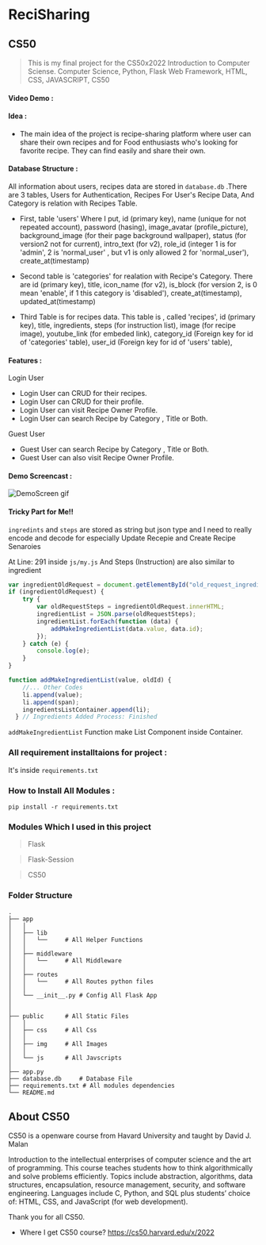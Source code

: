 # ReciSharing

## CS50
>This is my final project for the CS50x2022 Introduction to Computer Sciense.
>Computer Science, Python, Flask Web Framework, HTML, CSS, JAVASCRIPT, CS50

#### Video Demo : 

#### Idea :
- The main idea of the project is recipe-sharing platform where user can share their own recipes and for Food enthusiasts who's looking for favorite recipe. They can find easily and share their own.

#### Database Structure :
All information about users, recipes data are stored in ```database.db``` .There are 3 tables, Users for Authentication, Recipes For User's Recipe Data, And Category is relation with Recipes Table.

- First, table 'users' Where I put, id (primary key), name (unique for not repeated account), password (hasing), image_avatar (profile_picture), background_image (for their page background wallpaper), status (for version2 not for current), intro_text (for v2), role_id (integer 1 is for 'admin', 2 is 'normal_user' , but v1 is only allowed 2 for 'normal_user'), create_at(timestamp) 

- Second table is 'categories' for realation with Recipe's Category. There are id (primary key), title, icon_name (for v2), is_block (for version 2, is 0 mean 'enable', if 1 this category is 'disabled'), create_at(timestamp), updated_at(timestamp) 

- Third Table is for recipes data. This table is , called 'recipes', id (primary key), title, ingredients, steps (for instruction list), image (for recipe image), youtube_link (for embeded link), category_id (Foreign key for id of 'categories' table), user_id (Foreign key for id of 'users' table),

#### Features :

Login User
- Login User can CRUD for their recipes.
- Login User can CRUD for their profile.
- Login User can visit Recipe Owner Profile.
- Login User can search Recipe by Category , Title or Both.

Guest User
- Guest User can search Recipe by Category , Title or Both.
- Guest User can also visit Recipe Owner Profile.

#### Demo Screencast :

![DemoScreen gif](./demo.gif)


#### Tricky Part for Me!!

```ingredints``` and ```steps``` are stored as string but json type and I need to really encode and decode for especially Update Recepie and Create Recipe Senaroies

At Line: 291 inside ```js/my.js``` And 
Steps (Instruction) are also similar to ingredient  

```js
var ingredientOldRequest = document.getElementById("old_request_ingredients");
if (ingredientOldRequest) {
    try {
        var oldRequestSteps = ingredientOldRequest.innerHTML;
        ingredientList = JSON.parse(oldRequestSteps);
        ingredientList.forEach(function (data) {
            addMakeIngredientList(data.value, data.id);
        });
    } catch (e) {
        console.log(e);
    }
}

function addMakeIngredientList(value, oldId) {
    //... Other Codes 
    li.append(value);
    li.append(span);
    ingredientsListContainer.append(li);
  } // Ingredients Added Process: Finished
```

```addMakeIngredientList``` Function make List Component inside Container. 


### All requirement installtaions for project :
It's inside ```requirements.txt``` 

### How to Install All Modules :
``` pip install -r requirements.txt ```

### Modules Which I used in this project
> Flask

> Flask-Session

> CS50

### Folder Structure
```
.
├── app
│   │
│   ├── lib
│   │   └──     # All Helper Functions 
│   │
│   ├── middleware
│   │   └──     # All Middleware 
│   │
│   ├── routes
│   │   └──     # All Routes python files
│   │
│   └── __init__.py # Config All Flask App
│ 
│    
├── public      # All Static Files
│   │
│   ├── css     # All Css 
│   │
│   ├── img     # All Images
│   │
│   └── js      # All Javscripts
│  
├── app.py
├── database.db     # Database File
├── requirements.txt # All modules dependencies
└── README.md
```

## About CS50
CS50 is a openware course from Havard University and taught by David J. Malan

Introduction to the intellectual enterprises of computer science and the art of programming. This course teaches students how to think algorithmically and solve problems efficiently. Topics include abstraction, algorithms, data structures, encapsulation, resource management, security, and software engineering. Languages include C, Python, and SQL plus students’ choice of: HTML, CSS, and JavaScript (for web development).

Thank you for all CS50.

- Where I get CS50 course?
https://cs50.harvard.edu/x/2022